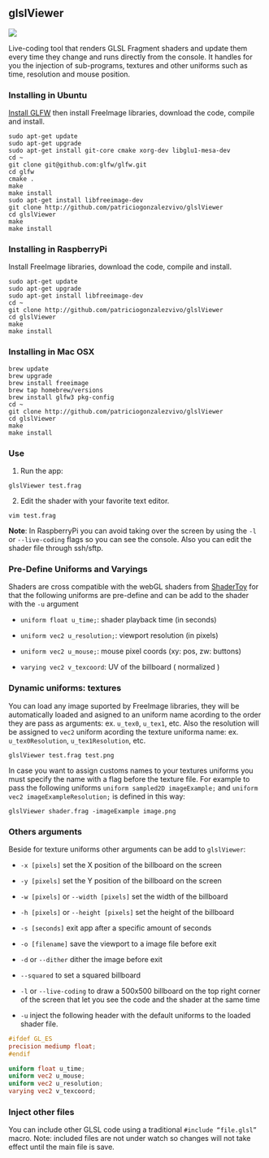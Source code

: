 

## glslViewer

![](http://patriciogonzalezvivo.com/images/glslViewer.gif)

Live-coding tool that renders GLSL Fragment shaders and update them every time they change and runs directly from the console. It handles for you the injection of sub-programs, textures and other uniforms such as time, resolution and mouse position.

### Installing in Ubuntu

[Install GLFW](http://www.glfw.org/docs/latest/compile.html#compile_deps_x11) then install FreeImage libraries, download the code, compile and install.

```
sudo apt-get update
sudo apt-get upgrade
sudo apt-get install git-core cmake xorg-dev libglu1-mesa-dev
cd ~ 
git clone git@github.com:glfw/glfw.git
cd glfw
cmake .
make
make install
sudo apt-get install libfreeimage-dev
git clone http://github.com/patriciogonzalezvivo/glslViewer
cd glslViewer
make
make install
```

### Installing in RaspberryPi

Install FreeImage libraries, download the code, compile and install.

```
sudo apt-get update
sudo apt-get upgrade
sudo apt-get install libfreeimage-dev
cd ~ 
git clone http://github.com/patriciogonzalezvivo/glslViewer
cd glslViewer
make
make install
```

### Installing in Mac OSX

```
brew update
brew upgrade
brew install freeimage 
brew tap homebrew/versions
brew install glfw3 pkg-config
cd ~ 
git clone http://github.com/patriciogonzalezvivo/glslViewer
cd glslViewer
make
make install
```

### Use

1. Run the app:

```
glslViewer test.frag
```

2. Edit the shader with your favorite text editor. 

```
vim test.frag
```

**Note**: In RaspberryPi you can avoid taking over the screen by using the ```-l``` or ```--live-coding``` flags so you can see the console. Also you can edit the shader file through ssh/sftp.

### Pre-Define Uniforms and Varyings

Shaders are cross compatible with the webGL shaders from [ShaderToy](http://www.shadertoy.com) for that the following uniforms are pre-define and can be add to the shader with the ```-u``` argument

* ```uniform float u_time;```: shader playback time (in seconds)

* ```uniform vec2 u_resolution;```: viewport resolution (in pixels)

* ```uniform vec2 u_mouse;```: mouse pixel coords (xy: pos, zw: buttons)

* ```varying vec2 v_texcoord```: UV of the billboard ( normalized )

### Dynamic uniforms: textures

You can load any image suported by FreeImage libraries, they will be automatically loaded and asigned to an uniform name acording to the order they are pass as arguments: ex. ```u_tex0```, ```u_tex1```, etc. Also the resolution will be assigned to ```vec2``` uniform acording the texture uniforma name: ex. ```u_tex0Resolution```, ```u_tex1Resolution```, etc. 

```
glslViewer test.frag test.png
```

In case you want to assign customs names to your textures uniforms you must specify the name with a flag before the texture file. For example to pass the following uniforms ```uniform sampled2D imageExample;``` and  ```uniform vec2 imageExampleResolution;``` is defined in this way:

```
glslViewer shader.frag -imageExample image.png
```

### Others arguments

Beside for texture uniforms other arguments can be add to ```glslViewer```:

* ```-x [pixels]``` set the X position of the billboard on the screen

* ```-y [pixels]``` set the Y position of the billboard on the screen

* ```-w [pixels]``` or ```--width [pixels]```  set the width of the billboard

* ```-h [pixels]``` or ```--height [pixels]``` set the height of the billboard

* ```-s [seconds]``` exit app after a specific amount of seconds

* ```-o [filename]``` save the viewport to a image file before exit

* ```-d``` or ```--dither``` dither the image before exit

* ```--squared``` to set a squared billboard

* ```-l``` or ```--live-coding``` to draw a 500x500 billboard on the top right corner of the screen that let you see the code and the shader at the same time

* ```-u``` inject the following header with the default uniforms to the loaded shader file.

```glsl
#ifdef GL_ES
precision mediump float;
#endif

uniform float u_time;
uniform vec2 u_mouse;
uniform vec2 u_resolution;
varying vec2 v_texcoord;
```

### Inject other files

You can include other GLSL code using a traditional ```#include “file.glsl”``` macro. Note: included files are not under watch so changes will not take effect until the main file is save.
